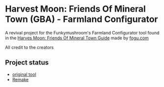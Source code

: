 # Harvest Moon: Friends Of Mineral Town (GBA) - Farmland Configurator

A revival project for the Funkymushroom's Farmland Configurator tool found in the [Harves Moon: Friends Of Mineral Town Guide](https://fogu.com/hm4/) made by [fogu.com](fogu.com)

All credit to the creators

## Project status

* [original tool](/farmland_config/index.html)
* [Remake](/farmlad_layout/index.html)